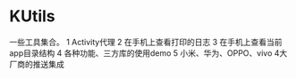 # KUtils
一些工具集合。
1 Activity代理
2 在手机上查看打印的日志
3 在手机上查看当前app目录结构
4 各种功能、三方库的使用demo
5 小米、华为、OPPO、vivo 4大厂商的推送集成
